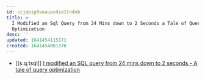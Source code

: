 ```yaml
---
id: ccjqoip8veauaxdie1ln4nb
title: >-
  I Modified an Sql Query from 24 Mins down to 2 Seconds a Tale of Query
  Optimization
desc: ''
updated: 1641454115171
created: 1641454081376
---
```



- [[s.q.tsql]] [I modified an SQL query from 24 mins down to 2 seconds - A tale of query optimization](https://medium.com/swlh/i-modified-an-sql-query-from-24-mins-down-to-2-seconds-a-tale-of-query-optimization-bcf49d50174b)
